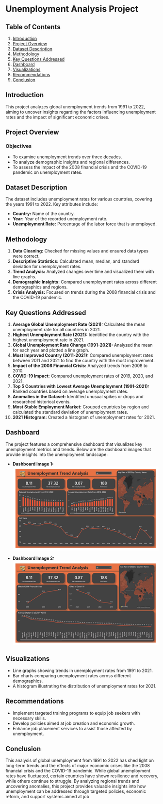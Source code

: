 # Unemployment Analysis Project

## Table of Contents

1. [Introduction](#introduction)
2. [Project Overview](#project-overview)
3. [Dataset Description](#dataset-description)
4. [Methodology](#methodology)
5. [Key Questions Addressed](#key-questions-addressed)
6. [Dashboard](#dashboard)
7. [Visualizations](#visualizations)
8. [Recommendations](#recommendations)
9. [Conclusion](#conclusion)

## Introduction

This project analyzes global unemployment trends from 1991 to 2022, aiming to uncover insights regarding the factors influencing unemployment rates and the impact of significant economic crises.

## Project Overview

### Objectives

- To examine unemployment trends over three decades.
- To analyze demographic insights and regional differences.
- To assess the impact of the 2008 financial crisis and the COVID-19 pandemic on unemployment rates.

## Dataset Description

The dataset includes unemployment rates for various countries, covering the years 1991 to 2022. Key attributes include:

- **Country:** Name of the country.
- **Year:** Year of the recorded unemployment rate.
- **Unemployment Rate:** Percentage of the labor force that is unemployed.

## Methodology

1. **Data Cleaning:** Checked for missing values and ensured data types were correct.
2. **Descriptive Statistics:** Calculated mean, median, and standard deviation for unemployment rates.
3. **Trend Analysis:** Analyzed changes over time and visualized them with line graphs.
4. **Demographic Insights:** Compared unemployment rates across different demographics and regions.
5. **Crisis Analysis:** Focused on trends during the 2008 financial crisis and the COVID-19 pandemic.

## Key Questions Addressed

1. **Average Global Unemployment Rate (2021):** Calculated the mean unemployment rate for all countries in 2021.
2. **Highest Unemployment Rate (2021):** Identified the country with the highest unemployment rate in 2021.
3. **Global Unemployment Rate Change (1991-2021):** Analyzed the mean for each year and plotted a line graph.
4. **Most Improved Country (2011-2021):** Compared unemployment rates between 2011 and 2021 to find the country with the most improvement.
5. **Impact of the 2008 Financial Crisis:** Analyzed trends from 2008 to 2010.
6. **COVID-19 Impact:** Compared unemployment rates of 2019, 2020, and 2021.
7. **Top 5 Countries with Lowest Average Unemployment (1991-2021):** Ranked countries based on average unemployment rates.
8. **Anomalies in the Dataset:** Identified unusual spikes or drops and researched historical events.
9. **Most Stable Employment Market:** Grouped countries by region and calculated the standard deviation of unemployment rates.
10. **2021 Histogram:** Created a histogram of unemployment rates for 2021.

## Dashboard

The project features a comprehensive dashboard that visualizes key unemployment metrics and trends. Below are the dashboard images that provide insights into the unemployment landscape:

- **Dashboard Image 1:**
![Dashboard Image 1](Dashboard.jpg)

- **Dashboard Image 2:**
![Dashboard Image 2](Dashboard2.jpg)

## Visualizations

- Line graphs showing trends in unemployment rates from 1991 to 2021.
- Bar charts comparing unemployment rates across different demographics.
- A histogram illustrating the distribution of unemployment rates for 2021.

## Recommendations

- Implement targeted training programs to equip job seekers with necessary skills.
- Develop policies aimed at job creation and economic growth.
- Enhance job placement services to assist those affected by unemployment.

## Conclusion

This analysis of global unemployment from 1991 to 2022 has shed light on long-term trends and the effects of major economic crises like the 2008 financial crisis and the COVID-19 pandemic. While global unemployment rates have fluctuated, certain countries have shown resilience and recovery, while others continue to struggle. By analyzing regional trends and uncovering anomalies, this project provides valuable insights into how unemployment can be addressed through targeted policies, economic reform, and support systems aimed at job
